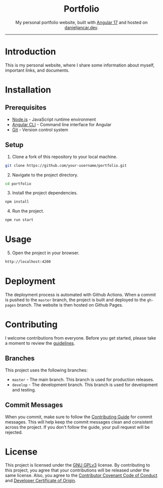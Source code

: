 <div align="center">
    <h1>Portfolio</h1>
    <p>My personal portfolio website, built with <a href="https://angular,dev">Angular 17</a> and hosted on <a href="https://danieljancar.dev">danieljancar.dev</a>.</p>
</div>

---

# Introduction

This is my personal website, where I share some information about myself, important links, and documents.

# Installation

## Prerequisites

- [Node.js](https://nodejs.org/en/) - JavaScript runtime environment
- [Angular CLI](https://angular.io/cli) - Command line interface for Angular
- [Git](https://git-scm.com/) - Version control system

## Setup

1. Clone a fork of this repository to your local machine.

```bash
git clone https://github.com/your-username/portfolio.git
```

2. Navigate to the project directory.

```bash
cd portfolio
```

3. Install the project dependencies.

```bash
npm install
```

4. Run the project.

```bash
npm run start
```

# Usage

5. Open the project in your browser.

```bash
http://localhost:4200
```

# Deployment

The deployment process is automated with Github Actions. When a commit is pushed to the `master` branch, the project is built and deployed to the `gh-pages` branch. The website is then hosted on Github Pages.

# Contributing

I welcome contributions from everyone. Before you get started, please take a moment to review the [guidelines](CONTRIBUTING.md).

## Branches

This project uses the following branches:

- `master` - The main branch. This branch is used for production releases.
- `develop` - The development branch. This branch is used for development and testing.

## Commit Messages

When you commit, make sure to follow the [Contributing Guide](CONTRIBUTING.md) for commit messages. This will help keep the commit messages clean and consistent across the project. If you don't follow the guide, your pull request will be rejected.

# License

This project is licensed under the [GNU GPLv3](LICENSE) license. By contributing to this project, you agree that your contributions will be released under the same license. Also, you agree to the [Contributor Covenant Code of Conduct](CODE_OF_CONDUCT.md) and [Developer Certificate of Origin](DCO.md).
